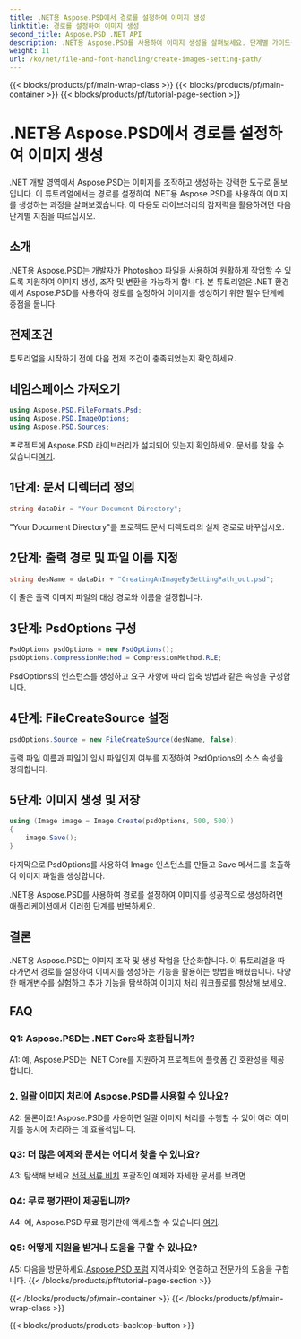 ```yaml
---
title: .NET용 Aspose.PSD에서 경로를 설정하여 이미지 생성
linktitle: 경로를 설정하여 이미지 생성
second_title: Aspose.PSD .NET API
description: .NET용 Aspose.PSD를 사용하여 이미지 생성을 살펴보세요. 단계별 가이드를 따라 이 강력한 라이브러리의 잠재력을 최대한 활용해 보세요.
weight: 11
url: /ko/net/file-and-font-handling/create-images-setting-path/
---
```


{{< blocks/products/pf/main-wrap-class >}}
{{< blocks/products/pf/main-container >}}
{{< blocks/products/pf/tutorial-page-section >}}

# .NET용 Aspose.PSD에서 경로를 설정하여 이미지 생성

.NET 개발 영역에서 Aspose.PSD는 이미지를 조작하고 생성하는 강력한 도구로 돋보입니다. 이 튜토리얼에서는 경로를 설정하여 .NET용 Aspose.PSD를 사용하여 이미지를 생성하는 과정을 살펴보겠습니다. 이 다용도 라이브러리의 잠재력을 활용하려면 다음 단계별 지침을 따르십시오.

## 소개

.NET용 Aspose.PSD는 개발자가 Photoshop 파일을 사용하여 원활하게 작업할 수 있도록 지원하여 이미지 생성, 조작 및 변환을 가능하게 합니다. 본 튜토리얼은 .NET 환경에서 Aspose.PSD를 사용하여 경로를 설정하여 이미지를 생성하기 위한 필수 단계에 중점을 둡니다.

## 전제조건

튜토리얼을 시작하기 전에 다음 전제 조건이 충족되었는지 확인하세요.

## 네임스페이스 가져오기

```csharp
using Aspose.PSD.FileFormats.Psd;
using Aspose.PSD.ImageOptions;
using Aspose.PSD.Sources;
```

프로젝트에 Aspose.PSD 라이브러리가 설치되어 있는지 확인하세요. 문서를 찾을 수 있습니다[여기](https://reference.aspose.com/psd/net/).

## 1단계: 문서 디렉터리 정의

```csharp
string dataDir = "Your Document Directory";
```

"Your Document Directory"를 프로젝트 문서 디렉토리의 실제 경로로 바꾸십시오.

## 2단계: 출력 경로 및 파일 이름 지정

```csharp
string desName = dataDir + "CreatingAnImageBySettingPath_out.psd";
```

이 줄은 출력 이미지 파일의 대상 경로와 이름을 설정합니다.

## 3단계: PsdOptions 구성

```csharp
PsdOptions psdOptions = new PsdOptions();
psdOptions.CompressionMethod = CompressionMethod.RLE;
```

PsdOptions의 인스턴스를 생성하고 요구 사항에 따라 압축 방법과 같은 속성을 구성합니다.

## 4단계: FileCreateSource 설정

```csharp
psdOptions.Source = new FileCreateSource(desName, false);
```

출력 파일 이름과 파일이 임시 파일인지 여부를 지정하여 PsdOptions의 소스 속성을 정의합니다.

## 5단계: 이미지 생성 및 저장

```csharp
using (Image image = Image.Create(psdOptions, 500, 500))
{
    image.Save();
}
```

마지막으로 PsdOptions를 사용하여 Image 인스턴스를 만들고 Save 메서드를 호출하여 이미지 파일을 생성합니다.

.NET용 Aspose.PSD를 사용하여 경로를 설정하여 이미지를 성공적으로 생성하려면 애플리케이션에서 이러한 단계를 반복하세요.

## 결론

.NET용 Aspose.PSD는 이미지 조작 및 생성 작업을 단순화합니다. 이 튜토리얼을 따라가면서 경로를 설정하여 이미지를 생성하는 기능을 활용하는 방법을 배웠습니다. 다양한 매개변수를 실험하고 추가 기능을 탐색하여 이미지 처리 워크플로를 향상해 보세요.

## FAQ

### Q1: Aspose.PSD는 .NET Core와 호환됩니까?

A1: 예, Aspose.PSD는 .NET Core를 지원하여 프로젝트에 플랫폼 간 호환성을 제공합니다.

### 2. 일괄 이미지 처리에 Aspose.PSD를 사용할 수 있나요?

A2: 물론이죠! Aspose.PSD를 사용하면 일괄 이미지 처리를 수행할 수 있어 여러 이미지를 동시에 처리하는 데 효율적입니다.

### Q3: 더 많은 예제와 문서는 어디서 찾을 수 있나요?

 A3: 탐색해 보세요.[선적 서류 비치](https://reference.aspose.com/psd/net/) 포괄적인 예제와 자세한 문서를 보려면

### Q4: 무료 평가판이 제공됩니까?

 A4: 예, Aspose.PSD 무료 평가판에 액세스할 수 있습니다.[여기](https://releases.aspose.com/).

### Q5: 어떻게 지원을 받거나 도움을 구할 수 있나요?

 A5: 다음을 방문하세요.[Aspose.PSD 포럼](https://forum.aspose.com/c/psd/34) 지역사회와 연결하고 전문가의 도움을 구합니다.
{{< /blocks/products/pf/tutorial-page-section >}}

{{< /blocks/products/pf/main-container >}}
{{< /blocks/products/pf/main-wrap-class >}}

{{< blocks/products/products-backtop-button >}}
